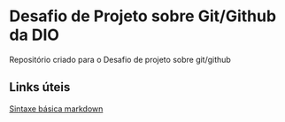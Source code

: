 # Desafio de Projeto sobre Git/Github da DIO
Repositório criado para o Desafio de projeto sobre git/github
## Links úteis
[Sintaxe básica markdown](https://www.markdownguide.org/basic-syntax/)

